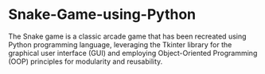 # Snake-Game-using-Python
The Snake game is a classic arcade game that has been recreated using Python programming language, leveraging the Tkinter library for the graphical user interface (GUI) and employing Object-Oriented Programming (OOP) principles for modularity and reusability.
